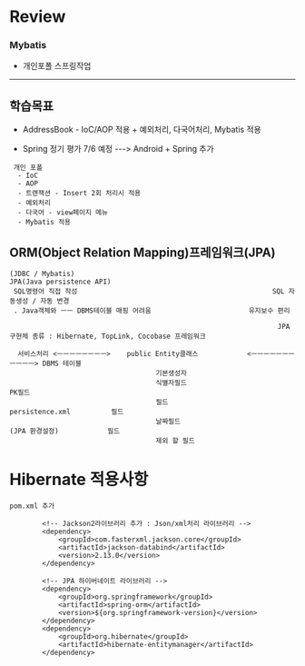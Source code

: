 # Review

### Mybatis
- 개인포폴 스프링작업


-----------------------------------------------------

## 학습목표
- AddressBook - IoC/AOP 적용 + 예외처리, 다국어처리, Mybatis 적용

- Spring 정기 평가 7/6 예정 ---> Android + Spring 추가
```
 개인 포폴
  - IoC
  - AOP
  - 트랜잭션 - Insert 2회 처리시 적용
  - 예외처리
  - 다국어 - view페이지 메뉴
  - Mybatis 적용
```

## ORM(Object Relation Mapping)프레임워크(JPA)

```
(JDBC / Mybatis)                                                  JPA(Java persistence API)
 SQL명령어 직접 작성                                                SQL 자동생성 / 자동 변경
 . Java객체와 ㅡㅡ DBMS테이블 매핑 어려움                        유지보수 편리

                                                                  JPA구현체 종류 : Hibernate, TopLink, Cocobase 프레임워크

  서비스처리 <ㅡㅡㅡㅡㅡㅡㅡㅡ>    public Entity클래스            <ㅡㅡㅡㅡㅡㅡㅡㅡㅡㅡㅡ> DBMS 테이블
                                    기본생성자
                                    식별자필드                                                  PK필드
                                    필드                              persistence.xml          필드
                                    날짜필드                          (JPA 환경설정)            필드
                                    제외 할 필드
```



# Hibernate 적용사항
```
pom.xml 추가

		<!-- Jackson2라이브러리 추가 : Json/xml처리 라이브러리 -->
		<dependency>
			<groupId>com.fasterxml.jackson.core</groupId>
			<artifactId>jackson-databind</artifactId>
			<version>2.13.0</version>
		</dependency>

 		<!-- JPA 하이버네이트 라이브러리 -->
		<dependency>
			<groupId>org.springframework</groupId>
			<artifactId>spring-orm</artifactId>
			<version>${org.springframework-version}</version>
		</dependency>
		<dependency>
			<groupId>org.hibernate</groupId>
			<artifactId>hibernate-entitymanager</artifactId>
		</dependency>


```




